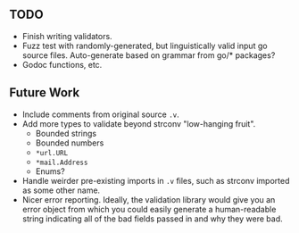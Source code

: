 TODO
----
 - Finish writing validators.
 - Fuzz test with randomly-generated, but linguistically valid input go
   source files.  Auto-generate based on grammar from go/\* packages?
 - Godoc functions, etc.

Future Work
-----------
 - Include comments from original source `.v`.
 - Add more types to validate beyond strconv "low-hanging fruit".
    - Bounded strings
    - Bounded numbers
    - `*url.URL`
    - `*mail.Address`
    - Enums?
 - Handle weirder pre-existing imports in `.v` files, such as strconv
   imported as some other name.
 - Nicer error reporting.  Ideally, the validation library would give
   you an error object from which you could easily generate a
   human-readable string indicating all of the bad fields passed in and
   why they were bad.
